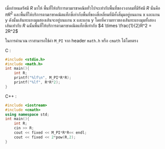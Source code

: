 เมื่อกำหนดรัศมี $R$ มาให้ พื้นที่ให้บริการตามเรขาคณิตทั่วไปจะเท่ากับพื้นที่ของวงกลมที่มีรัศมี $R$ นั่นคือ $\pi R^2$ และพื้นที่ให้บริการตามเรขาคณิตแท็กซี่เท่ากับพื้นที่ของสี่เหลี่ยมที่มีทั้งสี่มุมอยู่บนแกน x และแกน y ดังนั้นเส้นทะแยงมุมสองเส้นจะอยู่บนแกน x และแกน y โดยที่ความยาวของเส้นทะแยงมุมทั้งสองเส้นเท่ากับ $R$ ฉนั้นพื้นที่ให้บริการตามเรขาคณิตแท็กซี่เท่ากับ $4 \times \frac{1}{2}R^2 = 2R^2$

ในการคำนวณ เราสามารถใช้ค่า ```M_PI``` จาก header ```math.h``` หรือ ``cmath`` ได้โดยตรง

C :
```c
#include <stdio.h>
#include <math.h>
int main(){
    int R;
	printf("%lf\n", M_PI*R*R);
    printf("%lf", R*R*2);
}
```

C++ :
```cpp
#include <iostream>
#include <cmath>
using namespace std;
int main(){
    int R;
	cin >> R;
	cout << fixed << M_PI*R*R<< endl;
    cout << fixed << 2*pow(R,2);
}
```

